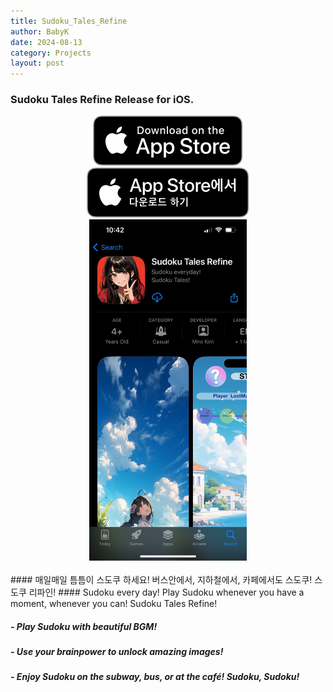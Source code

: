 ```yaml
---
title: Sudoku_Tales_Refine
author: BabyK
date: 2024-08-13
category: Projects
layout: post
---
```

### Sudoku Tales Refine Release for iOS.

<div class="row" align="center">
  <div class="column" >
        <a href="https://apps.apple.com/us/app/sudoku-tales-refine/id6547845536" target="_blank">
        <img src="/img/appleBadge/Download_on_the_App_Store_Badge_US-UK_RGB_blk_092917.svg" ></a>
  </div>
  <div class="column">
        <a href="https://apps.apple.com/kr/app/sudoku-tales-refine/id6547845536" target="_blank"> 
        <img src="/img/appleBadge/Download_on_the_App_Store_Badge_KR_RGB_blk_100317.svg"></a>
  </div>
</div>

<div class="screenShots" align="center">
<img src="/img/sudokuTales/SudokuTalesRefineShot01.jpeg" style="width:50%;height:50%">
</div>


<br>
#### 매일매일 틈틈이 스도쿠 하세요! 버스안에서, 지하철에서, 카페에서도 스도쿠! 스도쿠 리파인!
#### Sudoku every day! Play Sudoku whenever you have a moment, whenever you can! Sudoku Tales Refine!  

##### - Play Sudoku with beautiful BGM!  
##### - Use your brainpower to unlock amazing images!
##### - Enjoy Sudoku on the subway, bus, or at the café! Sudoku, Sudoku!




